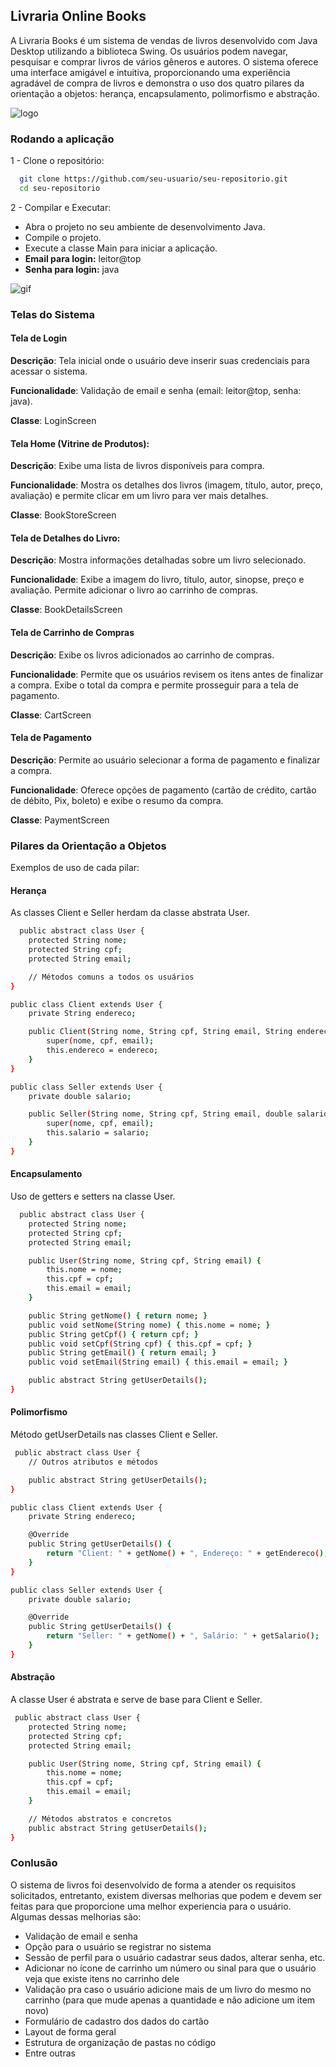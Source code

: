 
## Livraria Online Books

A Livraria Books é um sistema de vendas de livros desenvolvido com Java Desktop utilizando a biblioteca Swing. Os usuários podem navegar, pesquisar e comprar livros de vários gêneros e autores. O sistema oferece uma interface amigável e intuitiva, proporcionando uma experiência agradável de compra de livros e demonstra o uso dos quatro pilares da orientação a objetos: herança, encapsulamento, polimorfismo e abstração.

![logo](src/Images/logo-login.png)


### Rodando a aplicação
1 - Clone o repositório:
```bash
  git clone https://github.com/seu-usuario/seu-repositorio.git
  cd seu-repositorio
```

2 - Compilar e Executar:

- Abra o projeto no seu ambiente de desenvolvimento Java.
- Compile o projeto.
- Execute a classe Main para iniciar a aplicação.
- **Email para login:** leitor@top
- **Senha para login:** java

![gif](src/Images/books.gif)

### Telas do Sistema

#### Tela de Login

**Descrição**: Tela inicial onde o usuário deve inserir suas credenciais para acessar o sistema.

**Funcionalidade**: Validação de email e senha
(email: leitor@top, senha: java).

**Classe**: LoginScreen

#### Tela Home (Vitrine de Produtos):

**Descrição**: Exibe uma lista de livros disponíveis para compra.

**Funcionalidade**: Mostra os detalhes dos livros (imagem, título, autor, preço, avaliação) e permite clicar em um livro para ver mais detalhes.

**Classe**: BookStoreScreen

#### Tela de Detalhes do Livro:

**Descrição**: Mostra informações detalhadas sobre um livro selecionado.

**Funcionalidade**: Exibe a imagem do livro, título, autor, sinopse, preço e avaliação.
Permite adicionar o livro ao carrinho de compras.

**Classe**: BookDetailsScreen

#### Tela de Carrinho de Compras

**Descrição**: Exibe os livros adicionados ao carrinho de compras.

**Funcionalidade**: Permite que os usuários revisem os itens antes de finalizar a compra.  Exibe o total da compra e permite prosseguir para a tela de pagamento.

**Classe**: CartScreen

#### Tela de Pagamento

**Descrição**: Permite ao usuário selecionar a forma de pagamento e finalizar a compra.

**Funcionalidade**: Oferece opções de pagamento (cartão de crédito, cartão de débito, Pix, boleto) e exibe o resumo da compra.

**Classe**: PaymentScreen

### Pilares da Orientação a Objetos
Exemplos de uso de cada pilar:

#### Herança
As classes Client e Seller herdam da classe abstrata User.

```bash
  public abstract class User {
    protected String nome;
    protected String cpf;
    protected String email;

    // Métodos comuns a todos os usuários
}

public class Client extends User {
    private String endereco;

    public Client(String nome, String cpf, String email, String endereco) {
        super(nome, cpf, email);
        this.endereco = endereco;
    }
}

public class Seller extends User {
    private double salario;

    public Seller(String nome, String cpf, String email, double salario) {
        super(nome, cpf, email);
        this.salario = salario;
    }
}

```
#### Encapsulamento
Uso de getters e setters na classe User.

```bash
  public abstract class User {
    protected String nome;
    protected String cpf;
    protected String email;

    public User(String nome, String cpf, String email) {
        this.nome = nome;
        this.cpf = cpf;
        this.email = email;
    }

    public String getNome() { return nome; }
    public void setNome(String nome) { this.nome = nome; }
    public String getCpf() { return cpf; }
    public void setCpf(String cpf) { this.cpf = cpf; }
    public String getEmail() { return email; }
    public void setEmail(String email) { this.email = email; }

    public abstract String getUserDetails();
}

```
#### Polimorfismo
Método getUserDetails nas classes Client e Seller.

```bash
 public abstract class User {
    // Outros atributos e métodos

    public abstract String getUserDetails();
}

public class Client extends User {
    private String endereco;

    @Override
    public String getUserDetails() {
        return "Client: " + getNome() + ", Endereço: " + getEndereco();
    }
}

public class Seller extends User {
    private double salario;

    @Override
    public String getUserDetails() {
        return "Seller: " + getNome() + ", Salário: " + getSalario();
    }
}


```

#### Abstração
A classe User é abstrata e serve de base para Client e Seller.

```bash
 public abstract class User {
    protected String nome;
    protected String cpf;
    protected String email;

    public User(String nome, String cpf, String email) {
        this.nome = nome;
        this.cpf = cpf;
        this.email = email;
    }

    // Métodos abstratos e concretos
    public abstract String getUserDetails();
}

```

### Conlusão
O sistema de livros foi desenvolvido de forma a atender os requisitos solicitados, entretanto, existem diversas
melhorias que podem e devem ser feitas para que proporcione uma melhor experiencia para o 
usuário. Algumas dessas melhorias são:

- Validação de email e senha
- Opção para o usuário se registrar no sistema
- Sessão de perfil para o usuário cadastrar seus dados, alterar senha, etc.
- Adicionar no ícone de carrinho um número ou sinal para que o usuário veja que existe itens no carrinho dele
- Validação pra caso o usuário adicione mais de um livro do mesmo no carrinho (para que mude apenas a quantidade e não adicione um item novo)
- Formulário de cadastro dos dados do cartão
- Layout de forma geral
- Estrutura de organização de pastas no código
- Entre outras